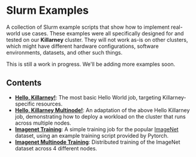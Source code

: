 # Slurm Examples

A collection of Slurm example scripts that show how to implement real-world use cases. These examples were all specifically designed for and tested on our **Killarney** cluster. They will not work as-is on other clusters, which might have different hardware configurations, software environments, datasets, and other such things.

This is still a work in progress. We'll be adding more examples soon.

## Contents

 - [**Hello, Killarney!**](./hello-killarney/): The most basic Hello World job, targeting Killarney-specific resources.
 - [**Hello, Killarney Multinode!**](./hello-killarney-multinode): An adaptation of the above Hello Killarney job, demonstrating how to deploy a workload on the cluster that runs across multiple nodes.
 - [**Imagenet Training**](./imagenet): A simple training job for the popular [ImageNet](https://www.image-net.org/) dataset, using an example training script provided by Pytorch.
 - [**Imagenet Multinode Training**](./imagenet-multinode): Distributed training of the ImageNet dataset across 4 different nodes.

